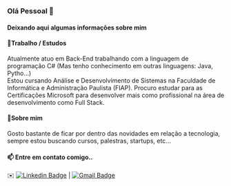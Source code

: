 ### Olá Pessoal 👋

#### Deixando aqui algumas informações sobre mim

#### 🔭Trabalho / Estudos
Atualmente atuo em Back-End trabalhando com a linguagem de programação C# (Mas tenho conhecimento em outras linguagens: Java, Pytho...)
<br/>
Estou cursando Análise e Desenvolvimento de Sistemas na Faculdade de Informática e Administração Paulista (FIAP). Procuro estudar para as Certificações Microsoft para desenvolver mais como profissional na área de desenvolvimento como Full Stack.
#### 💬Sobre mim
Gosto bastante de ficar por dentro das novidades em relação a tecnologia, sempre estou buscando cursos, palestras, startups, etc...
#### 📫 Entre em contato comigo..
✉️ [![Linkedin Badge](https://img.shields.io/badge/-KellyMitsuishi-blue?style=flat-square&logo=Linkedin&logoColor=white&link=https://www.linkedin.com/in/kelly-naomi-mitsuishi-175997133/)](https://www.linkedin.com/in/kelly-naomi-mitsuishi-175997133/) 
| [![Gmail Badge](https://img.shields.io/badge/-kelly.mitsuishi@gmail.com-c14438?style=flat-square&logo=Gmail&logoColor=white&link=mailto:kelly.mitsuishi@gmail.com)](mailto:kelly.mitsuishi@gmail.com)

